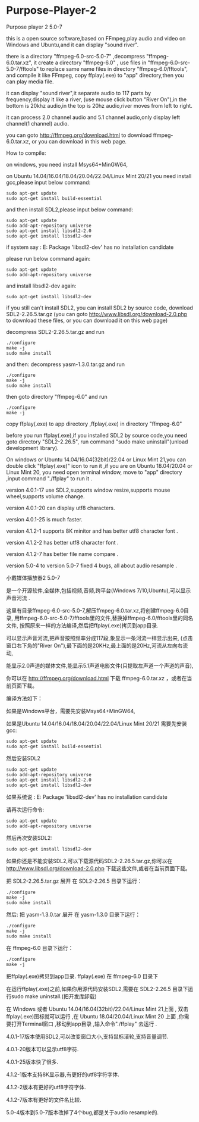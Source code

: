 # Purpose-Player-2

Purpose player 2  5.0-7



this is a open source software,based on FFmpeg,play audio and video
on Windows and Ubuntu,and it can display "sound river".

there is a directory "ffmpeg-6.0-src-5.0-7" ,decompress "ffmpeg-6.0.tar.xz",
it create a directory "ffmpeg-6.0" ,
use files in "ffmpeg-6.0-src-5.0-7/fftools" to replace same name files in directory "ffmpeg-6.0/fftools",
and compile it like FFmpeg, copy ffplay(.exe) to "app" directory,then you can play media file.

it can display "sound river",it separate audio to 117 parts by frequency,display it like a river,
(use mouse click button "River On"),in the bottom is 20khz audio,in the top is 20hz audio,river moves from left to right.

it can process 2.0 channel audio and 5.1 channel audio,only display left channel(1 channel) audio.

you can goto http://ffmpeg.org/download.html to download ffmpeg-6.0.tar.xz, or you can download in this web page.



How to compile:

on windows, you need install Msys64+MinGW64, 

on Ubuntu 14.04/16.04/18.04/20.04/22.04/Linux Mint 20/21 you need install gcc,please input below command:

    sudo apt-get update
    sudo apt-get install build-essential
    
and then install SDL2,please input below command:

    sudo apt-get update
    sudo add-apt-repository universe
    sudo apt-get install libsdl2-2.0
    sudo apt-get install libsdl2-dev

if system say :
    E: Package 'libsdl2-dev' has no installation candidate
    
please run below command again:

    sudo apt-get update
    sudo add-apt-repository universe

and install libsdl2-dev again:

    sudo apt-get install libsdl2-dev

if you still can't install SDL2, you can install SDL2 by source code,
download SDL2-2.26.5.tar.gz (you can goto http://www.libsdl.org/download-2.0.php to download these files,
or you can download it on this web page)

decompress SDL2-2.26.5.tar.gz and run

    ./configure
    make -j
    sudo make install

and then:
decompress yasm-1.3.0.tar.gz and run

    ./configure
    make -j
    sudo make install

then goto directory "ffmpeg-6.0" and run 

    ./configure
    make -j

copy ffplay(.exe) to app directory ,ffplay(.exe) in directory "ffmpeg-6.0" 

before you run ffplay(.exe),if you installed SDL2 by source code,you need goto directory "SDL2-2.26.5",
run command "sudo make uninstall"(unload development library).


On windows or Ubuntu 14.04/16.04(32bit)/22.04 or Linux Mint 21,you can double click "ffplay(.exe)" icon to run it ,if you are on 
Ubuntu 18.04/20.04 or Linux Mint 20, you need open terminal window, move to "app" directory ,input command "./ffplay" to run it .

  version 4.0.1-17 use SDL2,supports window resize,supports mouse wheel,supports volume change.
  
  version 4.0.1-20 can display utf8 characters.
  
  version 4.0.1-25 is much faster.

  version 4.1.2-1  supports 8K minitor and has better utf8 character font .

  version 4.1.2-2  has better utf8 character font .

  version 4.1.2-7  has better file name compare .

  version 5.0-4 to version 5.0-7 fixed 4 bugs, all about audio resample .

小戴媒体播放器2  5.0-7


 
是一个开源软件,全媒体,包括视频,音频,跨平台(Windows 7/10,Ubuntu),可以显示声音河流 .
 
这里有目录ffmpeg-6.0-src-5.0-7,解压ffmpeg-6.0.tar.xz,将创建ffmpeg-6.0目录, 
用ffmpeg-6.0-src-5.0-7/fftools里的文件,替换掉ffmpeg-6.0/fftools里的同名文件,
按照原来一样的方法编译,然后把ffplay(.exe)拷贝到app目录.
 
可以显示声音河流,把声音按照频率分成117段,象显示一条河流一样显示出来,
(点击窗口右下角的"River On"),最下面的是20KHz,最上面的是20Hz,河流从左向右流动,

能显示2.0声道的媒体文件,能显示5.1声道电影文件(只提取左声道一个声道的声音),

你可以在 http://ffmpeg.org/download.html 下载 ffmpeg-6.0.tar.xz ，或者在当前页面下载。


 
编译方法如下：

如果是Windows平台，需要先安装Msys64+MinGW64,

如果是Ubuntu 14.04/16.04/18.04/20.04/22.04/Linux Mint 20/21 需要先安装gcc:
 
    sudo apt-get update
    sudo apt-get install build-essential

然后安装SDL2

    sudo apt-get update
    sudo add-apt-repository universe
    sudo apt-get install libsdl2-2.0
    sudo apt-get install libsdl2-dev

如果系统说 :
    E: Package 'libsdl2-dev' has no installation candidate
    
请再次运行命令:

    sudo apt-get update
    sudo add-apt-repository universe

然后再次安装SDL2:

    sudo apt-get install libsdl2-dev

如果你还是不能安装SDL2,可以下载源代码SDL2-2.26.5.tar.gz,你可以在 http://www.libsdl.org/download-2.0.php 
下载这些文件,或者在当前页面下载。

把 SDL2-2.26.5.tar.gz 展开
在 SDL2-2.26.5 目录下运行：

    ./configure
    make -j
    sudo make install
 
然后:
把 yasm-1.3.0.tar 展开
在 yasm-1.3.0 目录下运行：

    ./configure
    make -j
    sudo make install
 
在 ffmpeg-6.0 目录下运行：

    ./configure
    make -j

把ffplay(.exe)拷贝到app目录. ffplay(.exe) 在 ffmpeg-6.0 目录下
 
在运行ffplay(.exe)之前,如果你用源代码安装SDL2,需要在 SDL2-2.26.5 目录下运行sudo make uninstall.(把开发库卸载)

在 Windows 或者 Ubuntu 14.04/16.04(32bit)/22.04/Linux Mint 21上面 , 双击ffplay(.exe)图标就可以运行 ,在 Ubuntu 18.04/20.04/Linux Mint 20
上面 ,你需要打开Terminal窗口 ,移动到app目录 ,输入命令"./ffplay" 去运行 .

  4.0.1-17版本使用SDL2,可以改变窗口大小,支持鼠标滚轮,支持音量调节.
  
  4.0.1-20版本可以显示utf8字符.

  4.0.1-25版本快了很多.

  4.1.2-1版本支持8K显示器,有更好的utf8字符字体.

  4.1.2-2版本有更好的utf8字符字体.

  4.1.2-7版本有更好的文件名比较.

  5.0-4版本到5.0-7版本改掉了4个bug,都是关于audio resample的.

